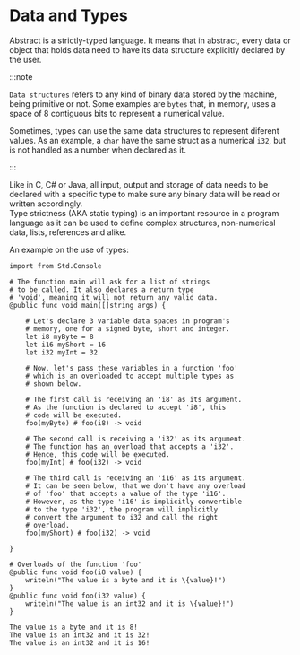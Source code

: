 # Data and Types

Abstract is a strictly-typed language. It means that in abstract, every
data or object that holds data need to have its data structure explicitly
declared by the user.

:::note

`Data structures` refers to any kind of binary data stored by the machine, being
primitive or not. Some examples are `bytes` that, in memory, uses a space of 8
contiguous bits to represent a numerical value.

Sometimes, types can use the same data structures to represent diferent values.
As an example, a `char` have the same struct as a numerical `i32`, but is not
handled as a number when declared as it.

:::

Like in C, C# or Java, all input, output and storage of data needs to be declared
with a specific type to make sure any binary data will be read or written accordingly. \
Type strictness (AKA static typing) is an important resource in a program language as
it can be used to define complex structures, non-numerical data, lists, references
and alike.

An example on the use of types:
```abs
import from Std.Console

# The function main will ask for a list of strings
# to be called. It also declares a return type
# 'void', meaning it will not return any valid data.
@public func void main([]string args) {

    # Let's declare 3 variable data spaces in program's
    # memory, one for a signed byte, short and integer.
    let i8 myByte = 8
    let i16 myShort = 16
    let i32 myInt = 32

    # Now, let's pass these variables in a function 'foo'
    # which is an overloaded to accept multiple types as
    # shown below.

    # The first call is receiving an 'i8' as its argument.
    # As the function is declared to accept 'i8', this
    # code will be executed.
    foo(myByte) # foo(i8) -> void

    # The second call is receiving a 'i32' as its argument.
    # The function has an overload that accepts a 'i32'.
    # Hence, this code will be executed.
    foo(myInt) # foo(i32) -> void

    # The third call is receiving an 'i16' as its argument.
    # It can be seen below, that we don't have any overload
    # of 'foo' that accepts a value of the type 'i16'.
    # However, as the type 'i16' is implicitly convertible
    # to the type 'i32', the program will implicitly
    # convert the argument to i32 and call the right
    # overload.
    foo(myShort) # foo(i32) -> void

}

# Overloads of the function 'foo'
@public func void foo(i8 value) {
    writeln("The value is a byte and it is \{value}!")
}
@public func void foo(i32 value) {
    writeln("The value is an int32 and it is \{value}!")
}

```
```text title="Console Output"
The value is a byte and it is 8!
The value is an int32 and it is 32!
The value is an int32 and it is 16!
```
